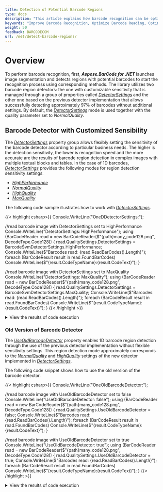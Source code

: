 ```yaml
---
title: Detection of Potential Barcode Regions
type: docs
description: "This article explains how barcode recognition can be optimized in terms of accuracy and speed using different automatic presets and setting various options"
keywords: "Improve Barcode Recognition, Optimize Barcode Reading, Optimized Scan for Barcode Recognition, Speed Up Barcode Reading, Image Processing for Barcode, Read Many Barcodes from One Image, Aspose.BarCode, Read Barcode C#"
weight: 50
feedback: BARCODECOM
url: /net/detect-barcode-regions/
---
```


# **Overview**

To perform barcode recognition, first, ***Aspose.BarCode for .NET*** launches image segmentation and detects regions with potential barcodes to start the recognition process using corresponding methods. The library utilizes two barcode region detectors: the one with customizable sensitivity that is managed through a group of properties called [*DetectorSettings*](https://reference.aspose.com/barcode/net/aspose.barcode.barcoderecognition/qualitysettings/properties/detectorsettings) and the other one based on the previous detector implementation that allows successfully detecting approximately 97% of barcodes without additional settings. By default, the [*DetectorSettings*](https://reference.aspose.com/barcode/net/aspose.barcode.barcoderecognition/qualitysettings/properties/detectorsettings) mode is used together with the quality parameter set to *NormalQuality*.

## **Barcode Detector with Customized Sensibility**
The [*DetectorSettings*](https://reference.aspose.com/barcode/net/aspose.barcode.barcoderecognition/qualitysettings/properties/detectorsettings) property group allows flexibly setting the sensitivity of the barcode detector according to particular business needs. The higher is the detection sensitivity, the lower is recognition speed and the more accurate are the results of barcode region detection in complex images with multiple textual blocks and tables. In the case of 1D barcodes, [*DetectorSettings*](https://reference.aspose.com/barcode/net/aspose.barcode.barcoderecognition/qualitysettings/properties/detectorsettings) provides the following modes for region detection sensitivity settings:
-	[*HighPerformance*](https://reference.aspose.com/barcode/net/aspose.barcode.barcoderecognition/barcodesvmdetectorsettings/properties/highperformance)
-	[*NormalQuality*](https://reference.aspose.com/barcode/net/aspose.barcode.barcoderecognition/barcodesvmdetectorsettings/properties/normalquality)  
-	[*HighQuality*](https://reference.aspose.com/barcode/net/aspose.barcode.barcoderecognition/barcodesvmdetectorsettings/properties/highquality) 
-	[*MaxQuality*](https://reference.aspose.com/barcode/net/aspose.barcode.barcoderecognition/barcodesvmdetectorsettings/properties/maxquality)  
  
The following code sample illustrates how to work with [*DetectorSettings*](https://reference.aspose.com/barcode/net/aspose.barcode.barcoderecognition/qualitysettings/properties/detectorsettings).
    
{{< highlight csharp>}}
Console.WriteLine("OneDDetectorSettings:");

//read barcode image with DetectorSettings set to HighPerformance
Console.WriteLine("DetectorSettings: HighPerformance");
using (BarCodeReader read = new BarCodeReader($"{path}many_code128.png", DecodeType.Code128))
{
    read.QualitySettings.DetectorSettings = BarcodeSvmDetectorSettings.HighPerformance;
    Console.WriteLine($"Barcodes read: {read.ReadBarCodes().Length}");
    foreach (BarCodeResult result in read.FoundBarCodes)
        Console.WriteLine($"{result.CodeTypeName}:{result.CodeText}");
}

//read barcode image with DetectorSettings set to MaxQuality
Console.WriteLine("DetectorSettings: MaxQuality");
using (BarCodeReader read = new BarCodeReader($"{path}many_code128.png", DecodeType.Code128))
{
    read.QualitySettings.DetectorSettings = BarcodeSvmDetectorSettings.MaxQuality;
    Console.WriteLine($"Barcodes read: {read.ReadBarCodes().Length}");
    foreach (BarCodeResult result in read.FoundBarCodes)
        Console.WriteLine($"{result.CodeTypeName}:{result.CodeText}");
}
{{< /highlight >}}

<details>  
<summary>View the results of code execution</summary>
  
OneDDetectorSettings:  
- DetectorSettings: **HighPerformance**  
Barcodes read: 2  
Code128:Aspose Code 03  
Code128:Aspose Code 04  
- DetectorSettings: **MaxQuality**  
Barcodes read: 5  
Code128:Aspose Diag 01  
Code128:Aspose Code 02  
Code128:Aspose Code 03  
Code128:Aspose Code 01  
Code128:Aspose Code 04  
  
</details>

### **Old Version of Barcode Detector**
The [*UseOldBarcodeDetector*](https://reference.aspose.com/barcode/net/aspose.barcode.barcoderecognition/qualitysettings/properties/useoldbarcodedetector) property enables 1D barcode region detection through the use of the previous detector implementation without flexible sensitivity settings. This region detection mode approximately corresponds to the [*NormalQuality*](https://reference.aspose.com/barcode/net/aspose.barcode.barcoderecognition/barcodesvmdetectorsettings/properties/normalquality) and [*HighQuality*](https://reference.aspose.com/barcode/net/aspose.barcode.barcoderecognition/barcodesvmdetectorsettings/properties/highquality) settings of the new detector implemented in [*DetectorSettings*](https://reference.aspose.com/barcode/net/aspose.barcode.barcoderecognition/qualitysettings/properties/detectorsettings).  
  
The following code snippet shows how to use the old version of the barcode detector. 

{{< highlight csharp>}}
Console.WriteLine("OneOldBarcodeDetector:");

//read barcode image with UseOldBarcodeDetector set to false
Console.WriteLine("UseOldBarcodeDetector: false");
using (BarCodeReader read = new BarCodeReader($"{path}many_code128.png", DecodeType.Code128))
{
    read.QualitySettings.UseOldBarcodeDetector = false;
    Console.WriteLine($"Barcodes read: {read.ReadBarCodes().Length}");
    foreach (BarCodeResult result in read.FoundBarCodes)
        Console.WriteLine($"{result.CodeTypeName}:{result.CodeText}");
}

//read barcode image with UseOldBarcodeDetector set to true
Console.WriteLine("UseOldBarcodeDetector: true");
using (BarCodeReader read = new BarCodeReader($"{path}many_code128.png", DecodeType.Code128))
{
    read.QualitySettings.UseOldBarcodeDetector = true;
    Console.WriteLine($"Barcodes read: {read.ReadBarCodes().Length}");
    foreach (BarCodeResult result in read.FoundBarCodes)
        Console.WriteLine($"{result.CodeTypeName}:{result.CodeText}");
}
{{< /highlight >}}

<details>  
<summary>View the results of code execution</summary>
  
OneOldBarcodeDetector:  
- UseOldBarcodeDetector: false  
Barcodes read: 2  
Code128:Aspose Code 03  
Code128:Aspose Code 04  
- UseOldBarcodeDetector: true  
Barcodes read: 2  
Code128:Aspose Diag 01  
Code128:Aspose Code 02  
Code128:Aspose Code 03  
Code128:Aspose Code 04  
  
</details>

